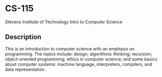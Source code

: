 # CS-115
Stevens Institute of Technology Intro to Computer Science

## Description
This is an introduction to computer science with an emphasis on programming. The topics include: design; algorithmic thinking; recursion; object-oriented programming; ethics in computer science; and some basics about computer systems: machine language, interpreters, compilers, and data representation.
